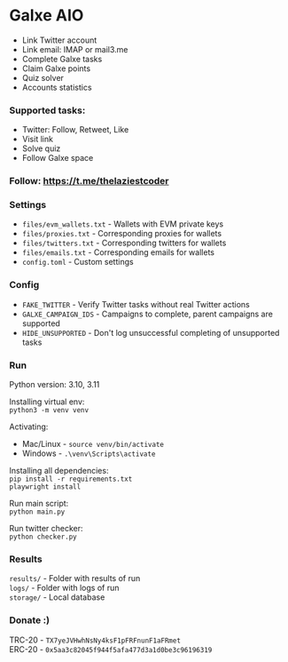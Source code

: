 # Galxe AIO

 - Link Twitter account
 - Link email: IMAP or mail3.me
 - Complete Galxe tasks
 - Claim Galxe points
 - Quiz solver
 - Accounts statistics

### Supported tasks:
 - Twitter: Follow, Retweet, Like
 - Visit link
 - Solve quiz
 - Follow Galxe space

### Follow: https://t.me/thelaziestcoder

### Settings
 - `files/evm_wallets.txt` - Wallets with EVM private keys
 - `files/proxies.txt` - Corresponding proxies for wallets
 - `files/twitters.txt` - Corresponding twitters for wallets
 - `files/emails.txt` - Corresponding emails for wallets
 - `config.toml` - Custom settings

### Config
 - `FAKE_TWITTER` - Verify Twitter tasks without real Twitter actions
 - `GALXE_CAMPAIGN_IDS` - Campaigns to complete, parent campaigns are supported
 - `HIDE_UNSUPPORTED` - Don't log unsuccessful completing of unsupported tasks

### Run

Python version: 3.10, 3.11

Installing virtual env: \
`python3 -m venv venv`

Activating:
 - Mac/Linux - `source venv/bin/activate`
 - Windows - `.\venv\Scripts\activate`

Installing all dependencies: \
`pip install -r requirements.txt` \
`playwright install`

Run main script: \
`python main.py`

Run twitter checker: \
`python checker.py`

### Results

`results/` - Folder with results of run \
`logs/` - Folder with logs of run \
`storage/` - Local database

### Donate :)

TRC-20 - `TX7yeJVHwhNsNy4ksF1pFRFnunF1aFRmet` \
ERC-20 - `0x5aa3c82045f944f5afa477d3a1d0be3c96196319`
